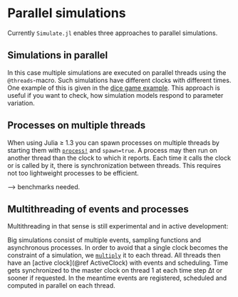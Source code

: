 # Parallel simulations

Currently `Simulate.jl` enables three approaches to parallel simulations.

## Simulations in parallel

In this case multiple simulations are executed on parallel threads using the `@threads`-macro. Such simulations have different clocks with different times. One example of this is given in the [dice game example](examples/dicegame/dicegame.md). This approach is useful if you want to check, how simulation models respond to parameter variation.

## Processes on multiple threads

When using Julia ≥ 1.3 you can spawn processes on multiple threads by starting
them with [`process!`](@ref) and `spawn=true`. A process may then run on another thread than the clock to which it reports. Each time it calls the clock or is
called by it, there is synchronization between threads. This requires not
too lightweight processes to be efficient.

--> benchmarks needed.

## Multithreading of events and processes  

Multithreading in that sense is still experimental and in active development:

Big simulations consist of multiple events, sampling functions and asynchronous processes. In order to avoid that a single clock becomes the constraint of a simulation, we [`multiply`](@ref) it to each thread. All threads then have an
[active clock](@ref ActiveClock) with events and scheduling. Time gets synchronized
to the master clock on thread 1 at each time step Δt or sooner if requested. In the
meantime events are registered, scheduled and computed in parallel on each thread. 
